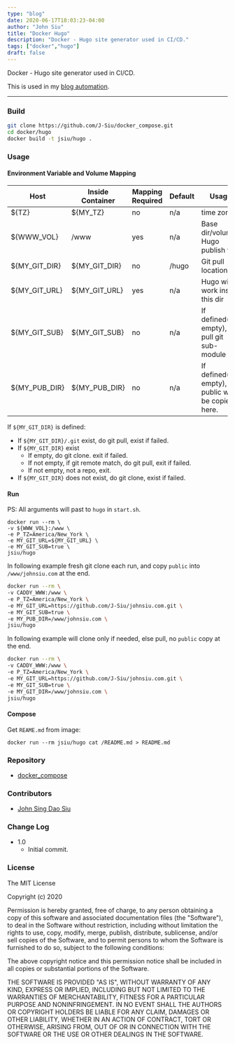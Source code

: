 ```yaml
---
type: "blog"
date: 2020-06-17T18:03:23-04:00
author: "John Siu"
title: "Docker Hugo"
description: "Docker - Hugo site generator used in CI/CD."
tags: ["docker","hugo"]
draft: false
---
```


Docker - Hugo site generator used in CI/CD.

<!--more-->

This is used in my [blog automation](/jenkins-blog-automation/).

---

### Build

```sh
git clone https://github.com/J-Siu/docker_compose.git
cd docker/hugo
docker build -t jsiu/hugo .
```

### Usage

#### Environment Variable and Volume Mapping

Host|Inside Container|Mapping Required|Default|Usage
---|---|---|---|---
${TZ}|${MY_TZ}|no|n/a|time zone
${WWW_VOL}|/www|yes|n/a|Base dir/volume Hugo publish to
${MY_GIT_DIR}|${MY_GIT_DIR}|no|/hugo|Git pull location
${MY_GIT_URL}|${MY_GIT_URL}|yes|n/a|Hugo will work inside this dir
${MY_GIT_SUB}|${MY_GIT_SUB}|no|n/a|If defined(not empty), pull git sub-module
${MY_PUB_DIR}|${MY_PUB_DIR}|no|n/a|If defined(not empty), public will be copied here.

If `${MY_GIT_DIR}` is defined:

- If `${MY_GIT_DIR}/.git` exist, do git pull, exist if failed.
- If `${MY_GIT_DIR}` exist
	- If empty, do git clone. exit if failed.
	- If not empty, if git remote match, do git pull, exit if failed.
  - If not empty, not a repo, exit.
- If `${MY_GIT_DIR}` does not exist, do git clone, exist if failed.

#### Run

PS: All arguments will past to `hugo` in `start.sh`.

```docker
docker run --rm \
-v ${WWW_VOL}:/www \
-e P_TZ=America/New_York \
-e MY_GIT_URL=${MY_GIT_URL} \
-e MY_GIT_SUB=true \
jsiu/hugo
```

In following example fresh git clone each run, and copy `public` into `/www/johnsiu.com` at the end.

```sh
docker run --rm \
-v CADDY_WWW:/www \
-e P_TZ=America/New_York \
-e MY_GIT_URL=https://github.com/J-Siu/johnsiu.com.git \
-e MY_GIT_SUB=true \
-e MY_PUB_DIR=/www/johnsiu.com \
jsiu/hugo
```

In following example will clone only if needed, else pull, no `public` copy at the end.

```sh
docker run --rm \
-v CADDY_WWW:/www \
-e P_TZ=America/New_York \
-e MY_GIT_URL=https://github.com/J-Siu/johnsiu.com.git \
-e MY_GIT_SUB=true \
-e MY_GIT_DIR=/www/johnsiu.com \
jsiu/hugo
```

#### Compose

Get `REAME.md` from image:

```docker
docker run --rm jsiu/hugo cat /README.md > README.md
```

### Repository

- [docker_compose](https://github.com/J-Siu/docker_compose)

### Contributors

- [John Sing Dao Siu](https://github.com/J-Siu)

### Change Log

- 1.0
	- Initial commit.

### License

The MIT License

Copyright (c) 2020

Permission is hereby granted, free of charge, to any person obtaining a copy of this software and associated documentation files (the "Software"), to deal in the Software without restriction, including without limitation the rights to use, copy, modify, merge, publish, distribute, sublicense, and/or sell copies of the Software, and to permit persons to whom the Software is furnished to do so, subject to the following conditions:

The above copyright notice and this permission notice shall be included in all copies or substantial portions of the Software.

THE SOFTWARE IS PROVIDED "AS IS", WITHOUT WARRANTY OF ANY KIND, EXPRESS OR IMPLIED, INCLUDING BUT NOT LIMITED TO THE WARRANTIES OF MERCHANTABILITY, FITNESS FOR A PARTICULAR PURPOSE AND NONINFRINGEMENT. IN NO EVENT SHALL THE AUTHORS OR COPYRIGHT HOLDERS BE LIABLE FOR ANY CLAIM, DAMAGES OR OTHER LIABILITY, WHETHER IN AN ACTION OF CONTRACT, TORT OR OTHERWISE, ARISING FROM, OUT OF OR IN CONNECTION WITH THE SOFTWARE OR THE USE OR OTHER DEALINGS IN THE SOFTWARE.